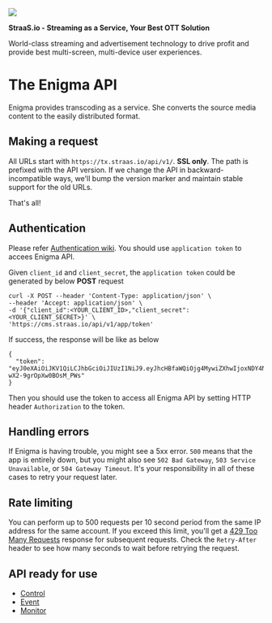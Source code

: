 ![](https://event.livehouse.in/straas.io/admintool/images/logo.png)

**StraaS.io - Streaming as a Service, Your Best OTT Solution**

World-class streaming and advertisement technology to drive profit and provide best multi-screen,
multi-device user experiences.

The Enigma API
====================

Enigma provides transcoding as a service. She converts the source media content to the easily distributed format. 


Making a request
----------------

All URLs start with `https://tx.straas.io/api/v1/`. **SSL only**. The path is prefixed with the API version.
If we change the API in backward-incompatible ways, we'll bump the version marker and maintain stable support for the old URLs.

That's all!


Authentication
--------------

Please refer [Authentication wiki](https://github.com/StraaS/StraaS-web-document/wiki/Authentication). You should use `application token` to accees Enigma API.

Given `client_id` and `client_secret`, the `application token` could be generated by below **POST** request

```
curl -X POST --header 'Content-Type: application/json' \
--header 'Accept: application/json' \
-d '{"client_id":<YOUR_CLIENT_ID>,"client_secret":<YOUR_CLIENT_SECRET>}' \
'https://cms.straas.io/api/v1/app/token'
```

If success, the response will be like as below

```
{
  "token": "eyJ0eXAiOiJKV1QiLCJhbGciOiJIUzI1NiJ9.eyJhcHBfaWQiOjg4MywiZXhwIjoxNDY4NTcyNDMyfQ.mfSXrlBtGLckF3X3Ig5sCH-wX2-9grOpXw0BOsM_PWs"
}
```

Then you should use the token to access all Enigma API by setting HTTP header `Authorization` to the token. 


Handling errors
---------------

If Enigma is having trouble, you might see a 5xx error. 
`500` means that the app is entirely down, but you might also see `502 Bad Gateway`, `503 Service Unavailable`, or `504 Gateway Timeout`.
It's your responsibility in all of these cases to retry your request later. 


Rate limiting
-------------

You can perform up to 500 requests per 10 second period from the same IP address for the same account. 
If you exceed this limit, you'll get a [429 Too Many Requests](http://tools.ietf.org/html/draft-nottingham-http-new-status-02#section-4) response for subsequent requests.
Check the `Retry-After` header to see how many seconds to wait before retrying the request.


API ready for use
-----------------

* [Control](https://github.com/StraaS/StraaS-stream-service/blob/master/sections/control.md)
* [Event](https://github.com/StraaS/StraaS-stream-service/blob/master/sections/event.md)
* [Monitor](https://github.com/StraaS/StraaS-stream-service/blob/master/sections/monitor.md)


